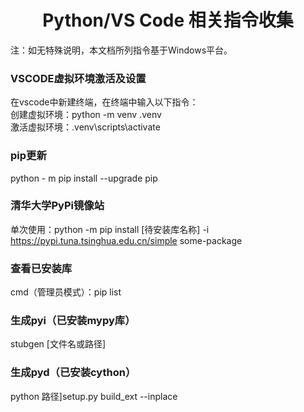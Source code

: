 <h1 align = center> Python/VS Code 相关指令收集 </h1>
注：如无特殊说明，本文档所列指令基于Windows平台。

### VSCODE虚拟环境激活及设置

在vscode中新建终端，在终端中输入以下指令：<br>
创建虚拟环境：python -m venv .venv <br>
激活虚拟环境：.venv\scripts\activate  <br>

### pip更新
python - m pip install --upgrade pip

### 清华大学PyPi镜像站
单次使用：python -m pip install [待安装库名称] -i https://pypi.tuna.tsinghua.edu.cn/simple some-package

### 查看已安装库
cmd（管理员模式）：pip list

### 生成pyi（已安装mypy库）
stubgen [文件名或路径]

### 生成pyd（已安装cython）
python 路径]setup.py build_ext --inplace
